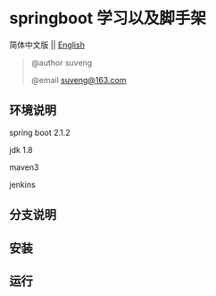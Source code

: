 # springboot 学习以及脚手架

简体中文版 || [English](https://github.com/suveng/springboot/blob/base/README.md)

> @author suveng
>
> @email suveng@163.com

## 环境说明

spring boot 2.1.2

jdk 1.8

maven3

jenkins

## 分支说明



## 安装



## 运行
